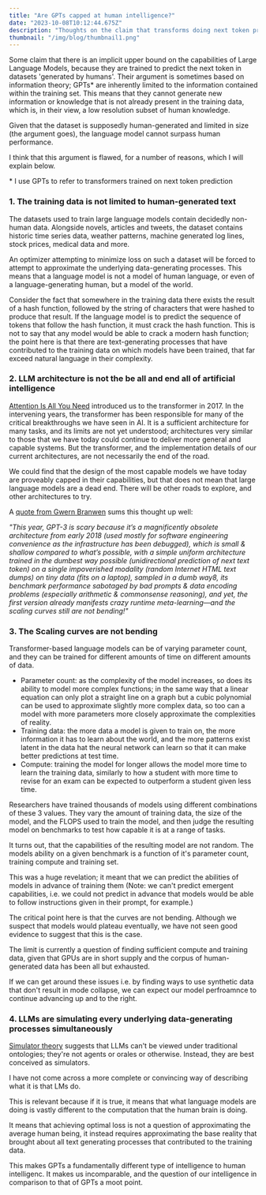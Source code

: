```yaml
---
title: "Are GPTs capped at human intelligence?"
date: "2023-10-08T10:12:44.675Z"
description: "Thoughts on the claim that transforms doing next token prediction cannot surpass human performance"
thumbnail: "/img/blog/thumbnail1.png"
---
```



Some claim that there is an implicit upper bound on the capabilities of Large Language Models, because they are trained to predict the next token in datasets 'generated by humans'. Their argument is sometimes based on information theory; GPTs* are inherently limited to the information contained within the training set. This means that they cannot generate new information or knowledge that is not already present in the training data, which is, in their view, a low resolution subset of human knowledge.

Given that the dataset is supposedly human-generated and limited in size (the argument goes), the language model cannot surpass human performance.

I think that this argument is flawed, for a number of reasons, which I will explain below.

\* I use GPTs to refer to transformers trained on next token prediction

### 1. The training data is not limited to human-generated text

The datasets used to train large language models contain decidedly non-human data. Alongside novels, articles and tweets, the dataset contains historic time series data, weather patterns, machine generated log lines, stock prices, medical data and more.

An optimizer attempting to minimize loss on such a dataset will be forced to attempt to approximate the underlying data-generating processes. This means that a language model is not a model of human language, or even of a language-generating human, but a model of the world.

Consider the fact that somewhere in the training data there exists the result of a hash function, followed by the string of characters that were hashed to produce that result. If the language model is to predict the sequence of tokens that follow the hash function, it must crack the hash function. This is not to say that any model would be able to crack a modern hash function; the point here is that there are text-generating processes that have contributed to the training data on which models have been trained, that far exceed natural language in their complexity. 


### 2. LLM architecture is not the be all and end all of artificial intelligence

[Attention Is All You Need](https://arxiv.org/abs/1706.03762) introduced us to the transformer in 2017. In the intervening years, the transformer has been responsible for many of the critical breakthroughs we have seen in AI. It is a sufficient architecture for many tasks, and its limits are not yet understood; architectures very similar to those that we have today could continue to deliver more general and capable systems. But the transformer, and the implementation details of our current architectures, are not necessarily the end of the road.

We could find that the design of the most capable models we have today are proveably capped in their capabilities, but that does not mean that large language models are a dead end. There will be other roads to explore, and other architectures to try.

A [quote from Gwern Branwen](https://gwern.net/scaling-hypothesis) sums this thought up well:

_"This year, GPT-3 is scary because it’s a magnificently obsolete architecture from early 2018 (used mostly for software engineering convenience as the infrastructure has been debugged), which is small & shallow compared to what’s possible, with a simple uniform architecture trained in the dumbest way possible (unidirectional prediction of next text token) on a single impoverished modality (random Internet HTML text dumps) on tiny data (fits on a laptop), sampled in a dumb way8, its benchmark performance sabotaged by bad prompts & data encoding problems (especially arithmetic & commonsense reasoning), and yet, the first version already manifests crazy runtime meta-learning—and the scaling curves still are not bending!"_

### 3. The Scaling curves are not bending 

Transformer-based language models can be of varying parameter count, and they can be trained for different amounts of time on different amounts of data.

- Parameter count: as the complexity of the model increases, so does its ability to model more complex functions; in the same way that a linear equation can only plot a straight line on a graph but a cubic polynomial can be used to approximate slightly more complex data, so too can a model with more parameters more closely approximate the complexities of reality.
- Training data: the more data a model is given to train on, the more information it has to learn about the world, and the more patterns exist latent in the data hat the neural network can learn so that it can make better predictions at test time.
- Compute: training the model for longer allows the model more time to learn the training data, similarly to how a student with more time to revise for an exam can be expected to outperform a student given less time. 

Researchers have trained thousands of models using different combinations of these 3 values. They vary the amount of training data, the size of the model, and the FLOPS used to train the model, and then judge the resulting model on benchmarks to test how capable it is at a range of tasks. 

It turns out, that the capabilities of the resulting model are not random. The models ability on a given benchmark is a function of it's parameter count, training compute and training set. 

This was a huge revelation; it meant that we can predict the abilities of models in advance of training them (Note: we can't predict emergent capabilities, i.e. we could not predict in advance that models would be able to follow instructions given in their prompt, for example.)

The critical point here is that the curves are not bending. Although we suspect that models would plateau eventually, we have not seen good evidence to suggest that this is the case.

The limit is currently a question of finding sufficient compute and training data, given that GPUs are in short supply and the corpus of human-generated data has been all but exhausted. 

If we can get around these issues i.e. by finding ways to use synthetic data that don't result in mode collapse, we can expect our model perfroamnce to continue advancing up and to the right. 


### 4. LLMs are simulating every underlying data-generating processes simultaneously

[Simulator theory](https://generative.ink/posts/simulators/) suggests that LLMs can't be viewed under traditional ontologies; they're not agents or orales or otherwise. Instead, they are best conceived as simulators.

I have not come across a more complete or convincing way of describing what it is that LMs do. 

This is relevant because if it is true, it means that what language models are doing is vastly different to the computation that the human brain is doing. 

It means that achieving optimal loss is not a question of approximating the average human being, it instead requires approximating the base reality that brought about all text generating processes that contributed to the training data.

This makes GPTs a fundamentally different type of intelligence to human intelligenc. It makes us incomparable, and the question of our intelligence in comparison to that of GPTs a moot point.
